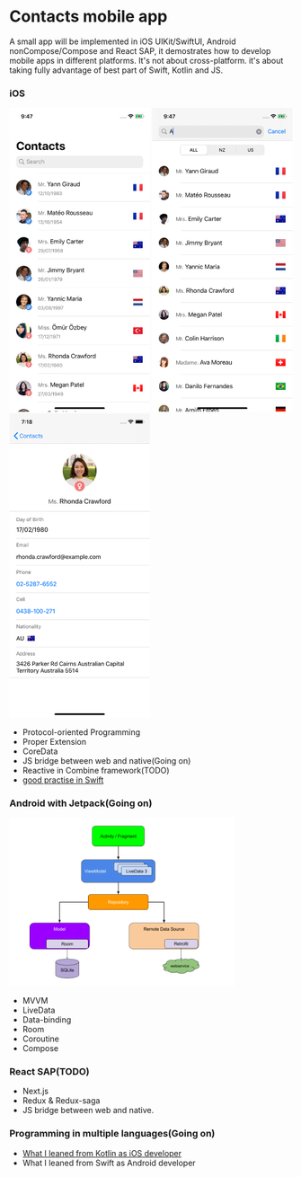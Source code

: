 # Contacts mobile app

A small app will be implemented in iOS UIKit/SwiftUI, Android nonCompose/Compose and React SAP, it demostrates how to develop mobile apps in different platforms. It's not about cross-platform. it's about taking fully advantage of best part of Swift, Kotlin and JS.

### iOS

<p float="left">
 <img src="/Design/ios/home.png" width="250">
 <img src="/Design/ios/search.png" width="250">
 <img src="/Design/ios/detail.png" width="250">
</p>

- Protocol-oriented Programming
- Proper Extension
- CoreData
- JS bridge between web and native(Going on)
- Reactive in Combine framework(TODO)
- [good practise in Swift](/swift.md)

### Android with Jetpack(Going on)

<img src="/Design/android/final-architecture.png" width="400">

- MVVM
- LiveData 
- Data-binding
- Room
- Coroutine
- Compose

### React SAP(TODO)

- Next.js
- Redux & Redux-saga
- JS bridge between web and native.

### Programming in multiple languages(Going on)

- [What I leaned from Kotlin as iOS developer](/kotlin_for_ios.md)
- What I leaned from Swift as Android developer
